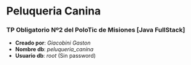# Peluqueria Canina

### TP Obligatorio Nº2 del PoloTic de Misiones [Java FullStack]

 - **Creado por**: *Giacobini Gaston* 
 - **Nombre db**: *peluqueria_canina* 
 - **Usuario db**: *root* (Sin password)
